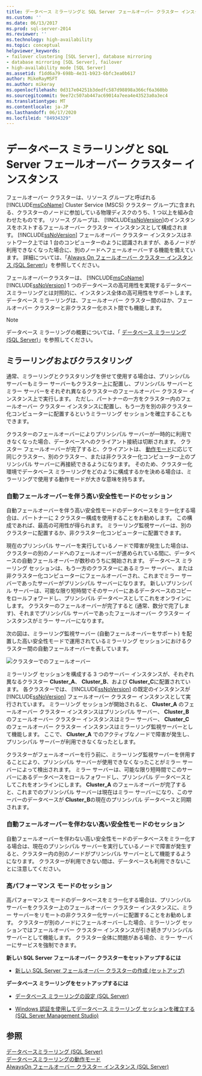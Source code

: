 ```yaml
---
title: データベース ミラーリングと SQL Server フェールオーバー クラスター インスタンス | Microsoft Docs
ms.custom: ''
ms.date: 06/13/2017
ms.prod: sql-server-2014
ms.reviewer: ''
ms.technology: high-availability
ms.topic: conceptual
helpviewer_keywords:
- failover clustering [SQL Server], database mirroring
- database mirroring [SQL Server], failover
- high-availability mode [SQL Server]
ms.assetid: f1dd6a79-698b-4e31-b923-6bfc3ea0b617
author: MikeRayMSFT
ms.author: mikeray
ms.openlocfilehash: 0d317e04251b3dedfc587d98898a366cf6a360bb
ms.sourcegitcommit: 9ee72c507ab447ac69014a7eea4e43523a0a3ec4
ms.translationtype: MT
ms.contentlocale: ja-JP
ms.lasthandoff: 06/17/2020
ms.locfileid: "84934329"
---
```

# <a name="database-mirroring-and-sql-server-failover-cluster-instances"></a>データベース ミラーリングと SQL Server フェールオーバー クラスター インスタンス
  フェールオーバー クラスターは、リソース グループと呼ばれる [!INCLUDE[msCoName](../../includes/msconame-md.md)] Cluster Service (MSCS) クラスター グループに含まれる、クラスターのノードに参加している物理ディスクのうち、1 つ以上を組み合わせたものです。 リソース グループは、 [!INCLUDE[ssNoVersion](../../includes/ssnoversion-md.md)]のインスタンスをホストするフェールオーバー クラスター インスタンスとして構成されます。 [!INCLUDE[ssNoVersion](../../includes/ssnoversion-md.md)] フェールオーバー クラスター インスタンスはネットワーク上では 1 台のコンピューターのように認識されますが、あるノードが利用できなくなった場合に、別のノードへフェールオーバーする機能を備えています。 詳細については、「[Always On フェールオーバー クラスター インスタンス (SQL Server)](../../sql-server/failover-clusters/windows/always-on-failover-cluster-instances-sql-server.md)」を参照してください。  
  
 フェールオーバークラスターは、 [!INCLUDE[msCoName](../../includes/msconame-md.md)] [!INCLUDE[ssNoVersion](../../includes/ssnoversion-md.md)] 1 つのデータベースの高可用性を実現するデータベースミラーリングとは対照的に、インスタンス全体の高可用性をサポートします。 データベース ミラーリングは、フェールオーバー クラスター間のほか、フェールオーバー クラスターと非クラスター化ホスト間でも機能します。  
  
> [!NOTE]  
>  データベース ミラーリングの概要については、「 [データベース ミラーリング &#40;SQL Server&#41;](database-mirroring-sql-server.md)」を参照してください。  
  
## <a name="mirroring-and-clustering"></a>ミラーリングおよびクラスタリング  
 通常、ミラーリングとクラスタリングを併せて使用する場合は、プリンシパル サーバーもミラー サーバーもクラスター上に配置し、プリンシパル サーバーとミラー サーバーをそれぞれ異なるクラスターのフェールオーバー クラスター インスタンス上で実行します。 ただし、パートナーの一方をクラスター内のフェールオーバー クラスター インスタンスに配置し、もう一方を別の非クラスター化コンピューターに配置するというミラーリング セッションを確立することもできます。  
  
 クラスターのフェールオーバーによりプリンシパル サーバーが一時的に利用できなくなった場合、データベースへのクライアント接続は切断されます。 クラスター フェールオーバーが完了すると、クライアントは、 [動作モード](database-mirroring-operating-modes.md)に応じて同じクラスター、別のクラスター、または非クラスター化コンピューター上のプリンシパル サーバーに再接続できるようになります。 そのため、クラスター化環境でデータベース ミラーリングをどのように構成するかを決める場合は、ミラーリングで使用する動作モードが大きな意味を持ちます。  
  
### <a name="high-safety-mode-session-with-automatic-failover"></a>自動フェールオーバーを伴う高い安全性モードのセッション  
 自動フェールオーバーを伴う高い安全性モードのデータベースをミラー化する場合は、パートナーに 2 クラスター構成を使用することをお勧めします。 この構成であれば、最高の可用性が得られます。 ミラーリング監視サーバーは、別のクラスターに配置するか、非クラスター化コンピューターに配置できます。  
  
 現在のプリンシパル サーバーを実行しているノードで障害が発生した場合は、クラスターの別のノードへのフェールオーバーが進められている間に、データベースの自動フェールオーバーが数秒のうちに開始されます。 データベース ミラーリング セッションは、もう一方のクラスターにあるミラー サーバー、または非クラスター化コンピューターにフェールオーバーされ、これまでミラー サーバーであったサーバーがプリンシパル サーバーになります。 新しいプリンシパル サーバーは、可能な限り短時間でそのサーバーにあるデータベースのコピーをロールフォワードし、プリンシパル データベースとしてこれをオンラインにします。 クラスターのフェールオーバーが完了すると (通常、数分で完了します)、それまでプリンシパル サーバーであったフェールオーバー クラスター インスタンスがミラー サーバーになります。  
  
 次の図は、ミラーリング監視サーバー (自動フェールオーバーをサポート) を配置した高い安全性モードで運用されているミラーリング セッションにおけるクラスター間の自動フェールオーバーを表しています。  
  
 ![クラスターでのフェールオーバー](../media/dbm-and-failover-clustering.gif "クラスターでのフェールオーバー")  
  
 ミラーリング セッションを構成する 3 つのサーバー インスタンスが、それぞれ異なるクラスター **Cluster_A**、 **Cluster_B**、および **Cluster_C**に配置されています。 各クラスターでは、 [!INCLUDE[ssNoVersion](../../includes/ssnoversion-md.md)] の既定のインスタンスが [!INCLUDE[ssNoVersion](../../includes/ssnoversion-md.md)] フェールオーバー クラスター インスタンスとして実行されています。 ミラーリング セッションが開始されると、 **Cluster_A** のフェールオーバー クラスター インスタンスはプリンシパル サーバー、 **Cluster_B** のフェールオーバー クラスター インスタンスはミラー サーバー、 **Cluster_C** のフェールオーバー クラスター インスタンスはミラーリング監視サーバーとして機能します。 ここで、 **Cluster_A** でのアクティブなノードで障害が発生し、プリンシパル サーバーが利用できなくなったとします。  
  
 クラスターがフェールオーバーを行う前に、ミラーリング監視サーバーを併用することにより、プリンシパル サーバーが使用できなくなったことがミラー サーバーによって検出されます。 ミラー サーバーは、可能な限り短時間でこのサーバーにあるデータベースをロールフォワードし、プリンシパル データベースとしてこれをオンラインにします。 **Cluster_A** のフェールオーバーが完了すると、これまでのプリンシパル サーバーは現在はミラー サーバーになり、このサーバーのデータベースが **Cluster_B**の現在のプリンシパル データベースと同期されます。  
  
### <a name="high-safety-mode-session-without-automatic-failover"></a>自動フェールオーバーを伴わない高い安全性モードのセッション  
 自動フェールオーバーを伴わない高い安全性モードのデータベースをミラー化する場合は、現在のプリンシパル サーバーを実行しているノードで障害が発生すると、クラスター内の別のノードがプリンシパル サーバーとして機能するようになります。 クラスターが利用できない間は、データベースも利用できないことに注意してください。  
  
### <a name="high-performance-mode-session"></a>高パフォーマンス モードのセッション  
 高パフォーマンス モードのデータベースをミラー化する場合は、プリンシパル サーバーをクラスター上のフェールオーバー クラスター インスタンスに、ミラー サーバーをリモートの非クラスター化サーバーに配置することをお勧めします。 クラスターが別のノードにフェールオーバーした場合、ミラーリング セッションではフェールオーバー クラスター インスタンスが引き続きプリンシパル サーバーとして機能します。 クラスター全体に問題がある場合、ミラー サーバーにサービスを強制できます。  
  
 **新しい SQL Server フェールオーバー クラスターをセットアップするには**  
  
-   [新しい SQL Server フェールオーバー クラスターの作成 &#40;セットアップ&#41;](../../sql-server/failover-clusters/install/create-a-new-sql-server-failover-cluster-setup.md)  
  
 **データベース ミラーリングをセットアップするには**  
  
-   [データベース ミラーリングの設定 &#40;SQL Server&#41;](setting-up-database-mirroring-sql-server.md)  
  
-   [Windows 認証を使用してデータベース ミラーリング セッションを確立する &#40;SQL Server Management Studio&#41;](establish-database-mirroring-session-windows-authentication.md)  
  
## <a name="see-also"></a>参照  
 [データベースミラーリング &#40;SQL Server&#41;](database-mirroring-sql-server.md)   
 [データベースミラーリングの動作モード](database-mirroring-operating-modes.md)   
 [AlwaysOn フェールオーバー クラスター インスタンス (SQL Server)](../../sql-server/failover-clusters/windows/always-on-failover-cluster-instances-sql-server.md) 
  
  
